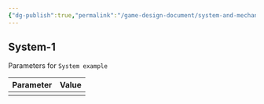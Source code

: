```yaml
---
{"dg-publish":true,"permalink":"/game-design-document/system-and-mechanics/parameters/"}
---
```


## System-1
Parameters for `System example`

| Parameter | Value |
| --------- | ----- |
|           |       |
